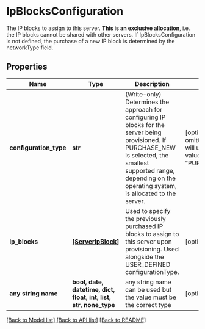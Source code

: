 # IpBlocksConfiguration

The IP blocks to assign to this server. <b>This is an exclusive allocation</b>, i.e. the IP blocks cannot be shared with other servers. If IpBlocksConfiguration is not defined, the purchase of a new IP block is determined by the networkType field.

## Properties
Name | Type | Description | Notes
------------ | ------------- | ------------- | -------------
**configuration_type** | **str** | (Write-only) Determines the approach for configuring IP blocks for the server being provisioned. If PURCHASE_NEW is selected, the smallest supported range, depending on the operating system, is allocated to the server. | [optional]  if omitted the server will use the default value of "PURCHASE_NEW"
**ip_blocks** | [**[ServerIpBlock]**](ServerIpBlock.md) | Used to specify the previously purchased IP blocks to assign to this server upon provisioning. Used alongside the USER_DEFINED configurationType. | [optional] 
**any string name** | **bool, date, datetime, dict, float, int, list, str, none_type** | any string name can be used but the value must be the correct type | [optional]

[[Back to Model list]](../README.md#documentation-for-models) [[Back to API list]](../README.md#documentation-for-api-endpoints) [[Back to README]](../README.md)


